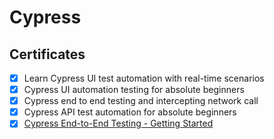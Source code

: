 # Cypress
## Certificates
- [x] Learn Cypress UI test automation with real-time scenarios
- [x] Cypress UI automation testing for absolute beginners
- [x] Cypress end to end testing and intercepting network call
- [x] Cypress API test automation for absolute beginners
- [x] [Cypress End-to-End Testing - Getting Started](https://github.com/lvhkhanh/Cypress/files/11524809/UC-1aaf5492-c06c-49e5-9277-256b07510e94.pdf)
